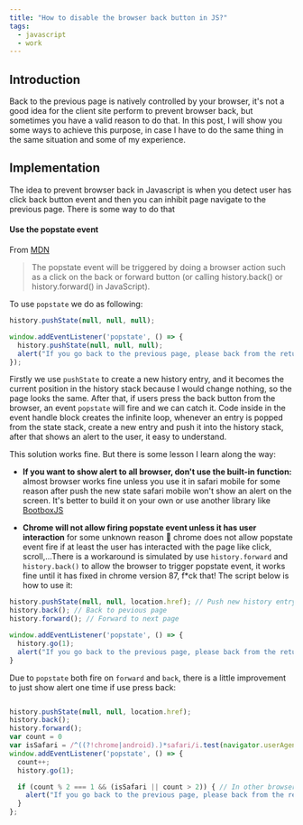 ```yaml
---
title: "How to disable the browser back button in JS?"
tags:
  - javascript
  - work
---
```

## Introduction
Back to the previous page is natively controlled by your browser, it's not a good idea for the client site perform to prevent browser back, but sometimes you have a valid reason to do that. In this post, I will show you some ways to achieve this purpose, in case I have to do the same thing in the same situation and some of my experience.

## Implementation

The idea to prevent browser back in Javascript is when you detect user has click back button event and then you can inhibit page navigate to the previous page.
There is some way to do that

#### Use the popstate event

From [MDN](https://developer.mozilla.org/en-US/docs/Web/API/Window/popstate_event)
> The popstate event will be triggered by doing a browser action such as a click on the back or forward button (or calling history.back() or
 history.forward() in JavaScript).

To use `popstate` we do as following:
```javascript
history.pushState(null, null, null);

window.addEventListener('popstate', () => {
  history.pushState(null, null, null);
  alert("If you go back to the previous page, please back from the return to the previous button.");
});
```
Firstly we use `pushState` to create a new history entry, and it becomes the current position in the history stack because I would change nothing, so the page looks
the same. After that, if users press the back button from the browser, an event `popstate` will fire and we can catch it. Code inside in the event handle block
creates the infinite loop, whenever an entry is popped from the state stack, create a new entry and push it into the history stack, after that shows an alert to the user,
it easy to understand.

This solution works fine. But there is some lesson I learn along the way:

* **If you want to show alert to all browser, don't use the built-in function:** almost browser works fine unless you use it in safari mobile for some reason after push the new state safari mobile won't show an alert on the screen. It's better to build it on your own or use another library like [BootboxJS](http://bootboxjs.com/)

* **Chrome will not allow firing popstate event unless it has user interaction** for some unknown reason :shit: chrome does not allow popstate event fire if
at least the user has interacted with the page like click, scroll,...There is a workaround is simulated by use `history.forward` and `history.back()` to allow the browser to trigger popstate event, it works fine until it has fixed in chrome version 87, f*ck that! The script below is how to use it:

```javascript
history.pushState(null, null, location.href); // Push new history entry to stack
history.back(); // Back to pevious page
history.forward(); // Forward to next page

window.addEventListener('popstate', () => {
  history.go(1);
  alert("If you go back to the previous page, please back from the return to the previous button.");
}
```

Due to `popstate` both fire on `forward` and `back`, there is a little improvement to just show alert one time if use press back:
```javascript

history.pushState(null, null, location.href);
history.back();
history.forward();
var count = 0
var isSafari = /^((?!chrome|android).)*safari/i.test(navigator.userAgent);
window.addEventListener('popstate', () => {
  count++;
  history.go(1);

  if (count % 2 === 1 && (isSafari || count > 2)) { // In other browser, the first time user press back value of count is > 2, but safari is not
    alert("If you go back to the previous page, please back from the return to the previous button.");
  }
};
```
